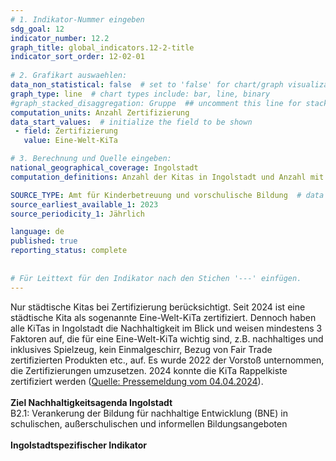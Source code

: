 ```yaml
---
# 1. Indikator-Nummer eingeben 
sdg_goal: 12 
indicator_number: 12.2
graph_title: global_indicators.12-2-title
indicator_sort_order: 12-02-01
 
# 2. Grafikart auswaehlen: 
data_non_statistical: false  # set to 'false' for chart/graph visualization 
graph_type: line  # chart types include: bar, line, binary 
#graph_stacked_disaggregation: Gruppe  ## uncomment this line for stacked bars. eplace 'Geschlecht' with the field of aggregation. 
computation_units: Anzahl Zertifizierung
data_start_values:  # initialize the field to be shown  
 - field: Zertifizierung 
   value: Eine-Welt-KiTa 

# 3. Berechnung und Quelle eingeben: 
national_geographical_coverage: Ingolstadt 
computation_definitions: Anzahl der Kitas in Ingolstadt und Anzahl mit Zertifizierungen (z.B. Eine Welt)

SOURCE_TYPE: Amt für Kinderbetreuung und vorschulische Bildung  # data source  
source_earliest_available_1: 2023
source_periodicity_1: Jährlich

language: de   
published: true 
reporting_status: complete
 
 
# Für Leittext für den Indikator nach den Stichen '---' einfügen. 
---
```

Nur städtische Kitas bei Zertifizierung berücksichtigt. Seit 2024 ist eine städtische Kita als sogenannte Eine-Welt-KiTa zertifiziert. Dennoch haben alle KiTas in Ingolstadt die Nachhaltigkeit im Blick und weisen mindestens 3 Faktoren auf, die für eine Eine-Welt-KiTa wichtig sind, z.B. nachhaltiges und inklusives Spielzeug, kein Einmalgeschirr, Bezug von Fair Trade zertifizierten Produkten etc., auf. Es wurde 2022 der Vorstoß unternommen, die Zertifizierungen umzusetzen. 2024 konnte die KiTa Rappelkiste zertifiziert werden (<a href="https://www.ingolstadt.de/Leben/Kinder-Jugend-Familie/Kinderbetreuung/Kitas-der-Stadt-Ingolstadt/Erste-faire-Kita-in-Ingolstadt.php?object=tx,2789.5&ModID=7&FID=3052.19884.1&NavID=2789.483&La=1">Quelle: Pressemeldung vom 04.04.2024</a>). <br>
<br>
<b>Ziel Nachhaltigkeitsagenda Ingolstadt</b><br>
B2.1: Verankerung der Bildung für nachhaltige Entwicklung (BNE) in schulischen, außerschulischen und informellen Bildungsangeboten<br>
<br>
<b>Ingolstadtspezifischer Indikator</b>
